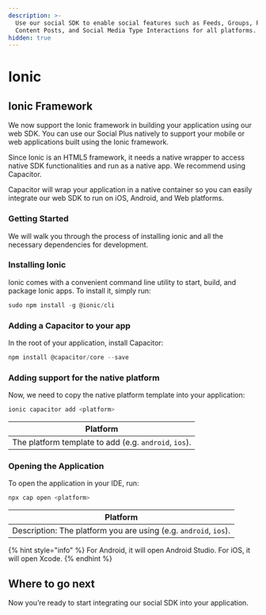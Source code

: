 ```yaml
---
description: >-
  Use our social SDK to enable social features such as Feeds, Groups, Profiles,
  Content Posts, and Social Media Type Interactions for all platforms.
hidden: true
---
```


# Ionic

## **Ionic Framework**

We now support the Ionic framework in building your application using our web SDK. You can use our Social Plus natively to support your mobile or web applications built using the Ionic framework.&#x20;

Since Ionic is an HTML5 framework, it needs a native wrapper to access native SDK functionalities and run as a native app. We recommend using Capacitor.

Capacitor will wrap your application in a native container so you can easily integrate our web SDK to run on iOS, Android, and Web platforms.

### **Getting Started**

We will walk you through the process of installing ionic and all the necessary dependencies for development.

### **Installing Ionic**

Ionic comes with a convenient command line utility to start, build, and package Ionic apps. To install it, simply run:

```javascript
sudo npm install -g @ionic/cli 
```

### **Adding a Capacitor to your app**

In the root of your application, install Capacitor:

```javascript
npm install @capacitor/core --save
```

### **Adding support for the native platform**

Now, we need to copy the native platform template into your application:

```javascript
ionic capacitor add <platform>
```

| **Platform**                                          |
| ----------------------------------------------------- |
| The platform template to add (e.g. `android`, `ios`). |

### **Opening the Application**

To open the application in your IDE, run:

```javascript
npx cap open <platform>
```

| **Platform**                                                     |
| ---------------------------------------------------------------- |
| Description: The platform you are using (e.g. `android`, `ios`). |

{% hint style="info" %}
For Android, it will open Android Studio. For iOS, it will open Xcode.
{% endhint %}

## **Where to go next**

Now you’re ready to start integrating our social SDK into your application.&#x20;

